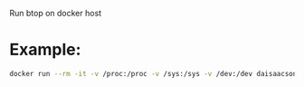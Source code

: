 Run btop on docker host

# Example:

```bash
docker run --rm -it -v /proc:/proc -v /sys:/sys -v /dev:/dev daisaacson/btop:0.1
```
